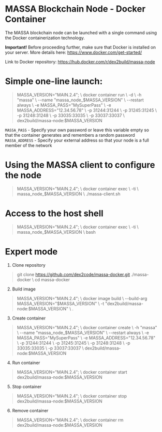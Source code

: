# MASSA Blockchain Node - Docker Container

The MASSA blockchain node can be launched with a single command using the Docker containerization technology.

**Important!** Before proceeding further, make sure that Docker is installed on your server. More details here: https://www.docker.com/get-started/

Link to Docker repository: https://hub.docker.com/r/dex2build/massa-node

# Simple one-line launch:

>MASSA_VERSION="MAIN.2.4"; \\
>docker container run \\
>-d \\
>-h "massa" \\
>--name "massa_node_\$MASSA_VERSION" \\
>--restart always \\
>-e MASSA_PASS="MySuperPass" \\
>-e MASSA_ADDRESS="12.34.56.78" \\
>-p 31244:31244 \\
>-p 31245:31245 \\
>-p 31248:31248 \\
>-p 33035:33035 \\
>-p 33037:33037 \\
>dex2build/massa-node:\$MASSA_VERSION

`MASSA_PASS` - Specify your own password or leave this variable empty so that the container generates and remembers a random password
`MASSA_ADDRESS` - Specify your external address so that your node is a full member of the network


# Using the MASSA client to configure the node

>MASSA_VERSION="MAIN.2.4"; \\
docker container exec \\
-ti \\
massa_node_\$MASSA_VERSION \\
./massa-client.sh

# Access to the host shell

>MASSA_VERSION="MAIN.2.4"; \\
docker container exec \\
-ti \\
massa_node_\$MASSA_VERSION \\
bash

# Expert mode
1. Clone repository
> git clone https://github.com/dex2code/massa-docker.git ./massa-docker \\
> cd massa-docker

2. Build image
> MASSA_VERSION="MAIN.2.4"; \\
> docker image build \\
> --build-arg MASSA_VERSION="\$MASSA_VERSION" \\
> -t "dex2build/massa-node:\$MASSA_VERSION" \\
.

3. Create container
> MASSA_VERSION="MAIN.2.4"; \\
> docker container create \\
> -h "massa" \\
> --name "massa_node_\$MASSA_VERSION" \\
> --restart always \\
> -e MASSA_PASS="MySuperPass" \\
> -e MASSA_ADDRESS="12.34.56.78" \\
> -p 31244:31244 \\
> -p 31245:31245 \\
> -p 31248:31248 \\
> -p 33035:33035 \\
> -p 33037:33037 \\
dex2build/massa-node:$MASSA_VERSION

4. Run container
> MASSA_VERSION="MAIN.2.4"; \\
> docker container start dex2build/massa-node:$MASSA_VERSION

5. Stop container
> MASSA_VERSION="MAIN.2.4"; \\
> docker container stop dex2build/massa-node:$MASSA_VERSION

6. Remove container
> MASSA_VERSION="MAIN.2.4"; \\
> docker container rm dex2build/massa-node:$MASSA_VERSION

